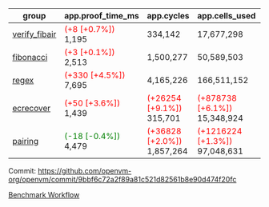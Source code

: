 | group | app.proof_time_ms | app.cycles | app.cells_used | leaf.proof_time_ms | leaf.cycles | leaf.cells_used |
| -- | -- | -- | -- | -- | -- | -- |
| [verify_fibair](https://github.com/openvm-org/openvm/blob/benchmark-results/benchmarks-pr/1691/verify_fibair-9bbf6c72a2f89a81c521d82561b8e90d474f20fc.md) |<span style='color: red'>(+8 [+0.7%])</span> 1,195 |  334,142 |  17,677,298 |- | - | - |
| [fibonacci](https://github.com/openvm-org/openvm/blob/benchmark-results/benchmarks-pr/1691/fibonacci-9bbf6c72a2f89a81c521d82561b8e90d474f20fc.md) |<span style='color: red'>(+3 [+0.1%])</span> 2,513 |  1,500,277 |  50,589,503 |- | - | - |
| [regex](https://github.com/openvm-org/openvm/blob/benchmark-results/benchmarks-pr/1691/regex-9bbf6c72a2f89a81c521d82561b8e90d474f20fc.md) |<span style='color: red'>(+330 [+4.5%])</span> 7,695 |  4,165,226 |  166,511,152 |- | - | - |
| [ecrecover](https://github.com/openvm-org/openvm/blob/benchmark-results/benchmarks-pr/1691/ecrecover-9bbf6c72a2f89a81c521d82561b8e90d474f20fc.md) |<span style='color: red'>(+50 [+3.6%])</span> 1,439 | <span style='color: red'>(+26254 [+9.1%])</span> 315,701 | <span style='color: red'>(+878738 [+6.1%])</span> 15,348,924 |- | - | - |
| [pairing](https://github.com/openvm-org/openvm/blob/benchmark-results/benchmarks-pr/1691/pairing-9bbf6c72a2f89a81c521d82561b8e90d474f20fc.md) |<span style='color: green'>(-18 [-0.4%])</span> 4,479 | <span style='color: red'>(+36828 [+2.0%])</span> 1,857,264 | <span style='color: red'>(+1216224 [+1.3%])</span> 97,048,631 |- | - | - |


Commit: https://github.com/openvm-org/openvm/commit/9bbf6c72a2f89a81c521d82561b8e90d474f20fc

[Benchmark Workflow](https://github.com/openvm-org/openvm/actions/runs/15378370485)
